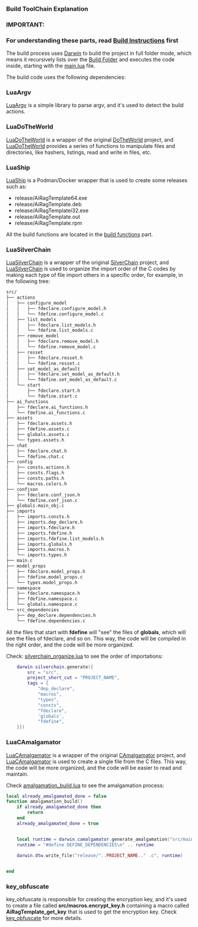 ### Build ToolChain Explanation
### IMPORTANT:
### For understanding these parts, read [Build Instructions](/docs/build_instructions.md) first

The build process uses [Darwin](https://github.com/OUIsolutions/Darwin) to build the project in full folder mode, which means it recursively lists over the [Build Folder](/build/) and executes the code inside, starting with the [main.lua](/build/main.lua) file.

The build code uses the following dependencies:

### LuaArgv
[LuaArgv](https://github.com/OUIsolutions/LuaArgv) is a simple library to parse argv, and it's used to detect the build actions.

### LuaDoTheWorld
[LuaDoTheWorld](https://github.com/OUIsolutions/LuaDoTheWorld) is a wrapper of the original [DoTheWorld](https://github.com/OUIsolutions/LuaDoTheWorld) project, and [LuaDoTheWorld](https://github.com/OUIsolutions/LuaDoTheWorld) provides a series of functions to manipulate files and directories, like hashers, listings, read and write in files, etc.

### LuaShip
[LuaShip](https://github.com/OUIsolutions/LuaShip) is a Podman/Docker wrapper that is used to create some releases such as:

- release/AiRagTemplate64.exe
- release/AiRagTemplate.deb
- release/AiRagTemplatei32.exe
- release/AiRagTemplate.out
- release/AiRagTemplate.rpm

All the build functions are located in the [build functions](/build/build) part.

### LuaSilverChain
[LuaSilverChain](https://github.com/OUIsolutions/LuaSilverChain) is a wrapper of the original [SilverChain](https://github.com/OUIsolutions/SilverChain) project, and [LuaSilverChain](https://github.com/OUIsolutions/LuaSilverChain) is used to organize the import order of the C codes by making each type of file import others in a specific order, for example, in the following tree:
```txt
src/
├── actions
│   ├── configure_model
│   │   ├── fdeclare.configure_model.h
│   │   └── fdefine.configure_model.c
│   ├── list_models
│   │   ├── fdeclare.list_models.h
│   │   └── fdefine.list_models.c
│   ├── remove_model
│   │   ├── fdeclare.remove_model.h
│   │   └── fdefine.remove_model.c
│   ├── resset
│   │   ├── fdeclare.resset.h
│   │   └── fdefine.resset.c
│   ├── set_model_as_default
│   │   ├── fdeclare.set_model_as_default.h
│   │   └── fdefine.set_model_as_default.c
│   └── start
│       ├── fdeclare.start.h
│       └── fdefine.start.c
├── ai_functions
│   ├── fdeclare.ai_functions.h
│   └── fdefine.ai_functions.c
├── assets
│   ├── fdeclare.assets.h
│   ├── fdefine.assets.c
│   ├── globals.assets.c
│   └── types.assets.h
├── chat
│   ├── fdeclare.chat.h
│   └── fdefine.chat.c
├── config
│   ├── consts.actions.h
│   ├── consts.flags.h
│   ├── consts.paths.h
│   └── macros.colors.h
├── confjson
│   ├── fdeclare.conf_json.h
│   └── fdefine.conf_json.c
├── globals.main_obj.c
├── imports
│   ├── imports.consts.h
│   ├── imports.dep_declare.h
│   ├── imports.fdeclare.h
│   ├── imports.fdefine.h
│   ├── imports.fdefine.list_models.h
│   ├── imports.globals.h
│   ├── imports.macros.h
│   └── imports.types.h
├── main.c
├── model_props
│   ├── fdeclare.model_props.h
│   ├── fdefine.model_props.c
│   └── types.model_props.h
├── namespace
│   ├── fdeclare.namespace.h
│   ├── fdefine.namespace.c
│   └── globals.namespace.c
└── src_dependencies
    ├── dep_declare.dependencies.h
    └── fdefine.dependencies.c
```

All the files that start with **fdefine** will "see" the files of **globals**, which will see the files of fdeclare, and so on. This way, the code will be compiled in the right order, and the code will be more organized.

Check: [silverchain_organize.lua](/build/silver_chain_organize.lua) to see the order of importations:

```lua
    darwin.silverchain.generate({
        src = "src",
        project_short_cut = "PROJECT_NAME",
        tags = { 
            "dep_declare",
            "macros",
            "types",
            "consts",
            "fdeclare",
            'globals',
            "fdefine",
    }})
```

### LuaCAmalgamator
[LuaCAmalgamator](https://github.com/OUIsolutions/LuaCAmalgamator) is a wrapper of the original [CAmalgamator](https://github.com/OUIsolutions/CAmalgamator) project, and [LuaCAmalgamator](https://github.com/OUIsolutions/LuaCAmalgamator) is used to create a single file from the C files. This way, the code will be more organized, and the code will be easier to read and maintain.

Check [amalgamation_build.lua](/build/build/amalgamation_build.lua) to see the amalgamation process:

```lua
local already_amalgamated_done = false
function amalgamation_build()
    if already_amalgamated_done then
        return
    end
    already_amalgamated_done = true


    local runtime = darwin.camalgamator.generate_amalgamation("src/main.c")
    runtime = "#define DEFINE_DEPENDENCIES\n" .. runtime
  
    darwin.dtw.write_file("release/"..PROJECT_NAME.." .c", runtime)


end

```

### key_obfuscate
key_obfuscate is responsible for creating the encryption key, and it's used to create a file called **src/macros.encrypt_key.h** containing a macro called **AiRagTemplate_get_key** that is used to get the encryption key. Check [key_obfuscate](https://github.com/OUIsolutions/key_obfuscate) for more details.